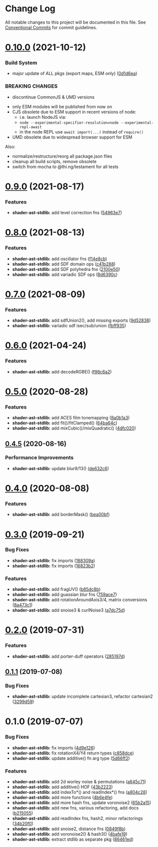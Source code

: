# Change Log

All notable changes to this project will be documented in this file.
See [Conventional Commits](https://conventionalcommits.org) for commit guidelines.

# [0.10.0](https://github.com/thi-ng/umbrella/compare/@thi.ng/shader-ast-stdlib@0.9.4...@thi.ng/shader-ast-stdlib@0.10.0) (2021-10-12)


### Build System

* major update of ALL pkgs (export maps, ESM only) ([0d1d6ea](https://github.com/thi-ng/umbrella/commit/0d1d6ea9fab2a645d6c5f2bf2591459b939c09b6))


### BREAKING CHANGES

* discontinue CommonJS & UMD versions

- only ESM modules will be published from now on
- CJS obsolete due to ESM support in recent versions of node:
  - i.e. launch NodeJS via:
  - `node --experimental-specifier-resolution=node --experimental-repl-await`
  - in the node REPL use `await import(...)` instead of `require()`
- UMD obsolete due to widespread browser support for ESM

Also:
- normalize/restructure/reorg all package.json files
- cleanup all build scripts, remove obsolete
- switch from mocha to @thi.ng/testament for all tests






#  [0.9.0](https://github.com/thi-ng/umbrella/compare/@thi.ng/shader-ast-stdlib@0.8.0...@thi.ng/shader-ast-stdlib@0.9.0) (2021-08-17)

###  Features

- **shader-ast-stdlib:** add level correction fns ([54963e7](https://github.com/thi-ng/umbrella/commit/54963e7b30f198def2d3b061f47b7dbaa53ae620))

#  [0.8.0](https://github.com/thi-ng/umbrella/compare/@thi.ng/shader-ast-stdlib@0.7.0...@thi.ng/shader-ast-stdlib@0.8.0) (2021-08-13)

###  Features

- **shader-ast-stdlib:** add oscillator fns ([f14e8cb](https://github.com/thi-ng/umbrella/commit/f14e8cb39b11ce99033b529ab46e7d103036b3e8))
- **shader-ast-stdlib:** add SDF domain ops ([c41b288](https://github.com/thi-ng/umbrella/commit/c41b288758b532a10ed625f8a1d8a4e899af53a8))
- **shader-ast-stdlib:** add SDF polyhedra fns ([2100e50](https://github.com/thi-ng/umbrella/commit/2100e508828501d3d7d7f7e398da2a8d4b600c6c))
- **shader-ast-stdlib:** add variadic SDF ops ([8d6390c](https://github.com/thi-ng/umbrella/commit/8d6390cc7df7d3ee41c8a415956253cdc2bd8e97))

#  [0.7.0](https://github.com/thi-ng/umbrella/compare/@thi.ng/shader-ast-stdlib@0.6.7...@thi.ng/shader-ast-stdlib@0.7.0) (2021-08-09)

###  Features

- **shader-ast-stdlib:** add sdfUnion2(), add missing exports ([9d52838](https://github.com/thi-ng/umbrella/commit/9d5283848a61d97cd57fab38d792479449a8068d))
- **shader-ast-stdlib:** variadic sdf isec/sub/union ([fbff935](https://github.com/thi-ng/umbrella/commit/fbff93515220ac9263e9ad74f9359a78bf2ab24c))

#  [0.6.0](https://github.com/thi-ng/umbrella/compare/@thi.ng/shader-ast-stdlib@0.5.26...@thi.ng/shader-ast-stdlib@0.6.0) (2021-04-24)

###  Features

- **shader-ast-stdlib:** add decodeRGBE() ([f98c6a2](https://github.com/thi-ng/umbrella/commit/f98c6a26a072f63a2b14def005e81985379f0bff))

#  [0.5.0](https://github.com/thi-ng/umbrella/compare/@thi.ng/shader-ast-stdlib@0.4.6...@thi.ng/shader-ast-stdlib@0.5.0) (2020-08-28)

###  Features

- **shader-ast-stdlib:** add ACES film tonemapping ([8a0b1a3](https://github.com/thi-ng/umbrella/commit/8a0b1a3ab37181c565acde1ce6399f8e8af7834d))
- **shader-ast-stdlib:** add fit()/fitClamped() ([64ba64c](https://github.com/thi-ng/umbrella/commit/64ba64ceef223efdfce85d35ed3053147107b63c))
- **shader-ast-stdlib:** add mixCubic()/mixQuadratic() ([4dfc020](https://github.com/thi-ng/umbrella/commit/4dfc020d63f01d376a5f9397b77f344c9f0e7a1e))

##  [0.4.5](https://github.com/thi-ng/umbrella/compare/@thi.ng/shader-ast-stdlib@0.4.4...@thi.ng/shader-ast-stdlib@0.4.5) (2020-08-16)

###  Performance Improvements

- **shader-ast-stdlib:** update blur9/13() ([de632c6](https://github.com/thi-ng/umbrella/commit/de632c642593d5514b6f74c3202b3a60be7f01cf))

#  [0.4.0](https://github.com/thi-ng/umbrella/compare/@thi.ng/shader-ast-stdlib@0.3.33...@thi.ng/shader-ast-stdlib@0.4.0) (2020-08-08)

###  Features

- **shader-ast-stdlib:** add borderMask() ([bea00bf](https://github.com/thi-ng/umbrella/commit/bea00bfc465b55f9fbafb35d2a1cc389766ab620))

#  [0.3.0](https://github.com/thi-ng/umbrella/compare/@thi.ng/shader-ast-stdlib@0.2.3...@thi.ng/shader-ast-stdlib@0.3.0) (2019-09-21)

###  Bug Fixes

- **shader-ast-stdlib:** fix imports ([188309a](https://github.com/thi-ng/umbrella/commit/188309a))
- **shader-ast-stdlib:** fix imports ([16823b2](https://github.com/thi-ng/umbrella/commit/16823b2))

###  Features

- **shader-ast-stdlib:** add fragUV() ([b85dc8b](https://github.com/thi-ng/umbrella/commit/b85dc8b))
- **shader-ast-stdlib:** add guassian blur fns ([759ace7](https://github.com/thi-ng/umbrella/commit/759ace7))
- **shader-ast-stdlib:** add rotationAroundAxis3/4, matrix conversions ([8a473c1](https://github.com/thi-ng/umbrella/commit/8a473c1))
- **shader-ast-stdlib:** add snoise3 & curlNoise3 ([a7dc75d](https://github.com/thi-ng/umbrella/commit/a7dc75d))

#  [0.2.0](https://github.com/thi-ng/umbrella/compare/@thi.ng/shader-ast-stdlib@0.1.2...@thi.ng/shader-ast-stdlib@0.2.0) (2019-07-31)

###  Features

- **shader-ast-stdlib:** add porter-duff operators ([285197d](https://github.com/thi-ng/umbrella/commit/285197d))

##  [0.1.1](https://github.com/thi-ng/umbrella/compare/@thi.ng/shader-ast-stdlib@0.1.0...@thi.ng/shader-ast-stdlib@0.1.1) (2019-07-08)

###  Bug Fixes

- **shader-ast-stdlib:** update incomplete cartesian3, refactor cartesian2 ([3299d59](https://github.com/thi-ng/umbrella/commit/3299d59))

#  0.1.0 (2019-07-07)

###  Bug Fixes

- **shader-ast-stdlib:** fix imports ([4d9e126](https://github.com/thi-ng/umbrella/commit/4d9e126))
- **shader-ast-stdlib:** fix rotationX4/Y4 return types ([c858dce](https://github.com/thi-ng/umbrella/commit/c858dce))
- **shader-ast-stdlib:** update additive() fn arg type ([5d66ff2](https://github.com/thi-ng/umbrella/commit/5d66ff2))

###  Features

- **shader-ast-stdlib:** add 2d worley noise & permutations ([a645c71](https://github.com/thi-ng/umbrella/commit/a645c71))
- **shader-ast-stdlib:** add additive() HOF ([43b2223](https://github.com/thi-ng/umbrella/commit/43b2223))
- **shader-ast-stdlib:** add indexTo*() and readIndex*() fns ([a804c28](https://github.com/thi-ng/umbrella/commit/a804c28))
- **shader-ast-stdlib:** add more functions ([4b6e4fe](https://github.com/thi-ng/umbrella/commit/4b6e4fe))
- **shader-ast-stdlib:** add more hash fns, update voronoise2 ([65b2a15](https://github.com/thi-ng/umbrella/commit/65b2a15))
- **shader-ast-stdlib:** add new fns, various refactoring, add docs ([b215055](https://github.com/thi-ng/umbrella/commit/b215055))
- **shader-ast-stdlib:** add readIndex fns, hash2, minor refactorings ([34b20f0](https://github.com/thi-ng/umbrella/commit/34b20f0))
- **shader-ast-stdlib:** add snoise2, distance fns ([0849f8b](https://github.com/thi-ng/umbrella/commit/0849f8b))
- **shader-ast-stdlib:** add voronoise2() & hash3() ([4bafe19](https://github.com/thi-ng/umbrella/commit/4bafe19))
- **shader-ast-stdlib:** extract stdlib as separate pkg ([86461ed](https://github.com/thi-ng/umbrella/commit/86461ed))
